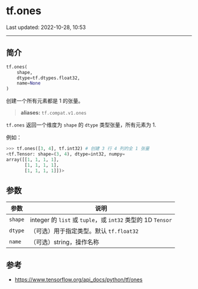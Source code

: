 # tf.ones

Last updated: 2022-10-28, 10:53
****

## 简介

```python
tf.ones(
    shape,
    dtype=tf.dtypes.float32,
    name=None
)
```

创建一个所有元素都是 1 的张量。

> **aliases:** `tf.compat.v1.ones`

`tf.ones` 返回一个维度为 `shape` 的 `dtype` 类型张量，所有元素为 1.

例如：

```python
>>> tf.ones([3, 4], tf.int32) # 创建 3 行 4 列的全 1 张量
<tf.Tensor: shape=(3, 4), dtype=int32, numpy=
array([[1, 1, 1, 1],
       [1, 1, 1, 1],
       [1, 1, 1, 1]])>
```

## 参数

|参数|说明|
|---|---|
|`shape`|integer 的 `list` 或 `tuple`，或 `int32` 类型的 1D `Tensor`|
|`dtype`|（可选）用于指定类型。默认 `tf.float32`|
|`name`|（可选）string，操作名称|

## 参考

- https://www.tensorflow.org/api_docs/python/tf/ones
